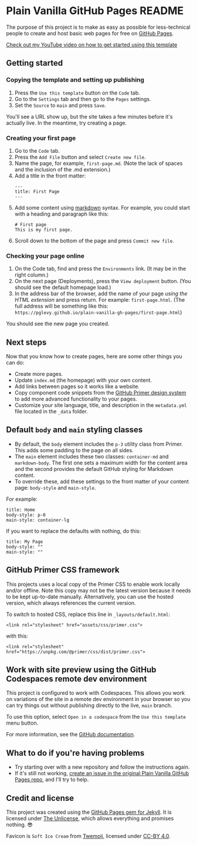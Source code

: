 # Plain Vanilla GitHub Pages README
The purpose of this project is to make as easy as possible for less-technical people to create and host basic web pages for free on [GitHub Pages](https://pages.github.com/).

[Check out my YouTube video on how to get started using this template](https://youtu.be/jlkHEmgQhGU)

## Getting started

### Copying the template and setting up publishing
1. Press the `Use this template` button on the `Code` tab.
1. Go to the `Settings` tab and then go to the `Pages` settings.
1. Set the `Source` to `main` and press `Save`.

You'll see a URL show up, but the site takes a few minutes before it's actually live. In the meantime, try creating a page.

### Creating your first page
1. Go to the `Code` tab.
1. Press the `Add File` button and select `Create new file`.
1. Name the page, for example, `first-page.md`. (Note the lack of spaces and the inclusion of the .md extension.)
1. Add a title in the front matter:
    ```
    ---
    title: First Page
    ---
    ```
1. Add some content using [markdown](https://guides.github.com/features/mastering-markdown/) syntax. For example, you could start with a heading and paragraph like this:
    ```
    # First page
    This is my first page.
    ```
5. Scroll down to the bottom of the page and press `Commit new file`.

### Checking your page online
1. On the Code tab, find and press the `Environments` link. (It may be in the right column.)
1. On the next page (Deployments), press the `View deployment` button. (You should see the default homepage load.)
1. In the address bar of the browser, add the name of your page _using the HTML extension_ and press return. For example: `first-page.html`. (The full address will be something like this: `https://pglevy.github.io/plain-vanilla-gh-pages/first-page.html`)

You should see the new page you created.

## Next steps
Now that you know how to create pages, here are some other things you can do:
- Create more pages.
- Update `index.md` (the homepage) with your own content.
- Add links between pages so it works like a website.
- Copy component code snippets from the [GitHub Primer design system](https://primer.style/css/components) to add more advanced functionality to your pages.
- Customize your site language, title, and description in the `metadata.yml` file located in the `_data` folder.

## Default `body` and `main` styling classes
- By default, the `body` element includes the `p-3` utility class from Primer. This adds some padding to the page on all sides.
- The `main` element includes these two classes: `container-md` and `markdown-body`. The first one sets a maximum width for the content area and the second provides the default GitHub styling for Markdown content.
- To override these, add these settings to the front matter of your content page: `body-style` and `main-style`.

For example:
```
title: Home
body-style: p-0
main-style: container-lg
```

If you want to replace the defaults with nothing, do this:
```
title: My Page
body-style: ""
main-style: ""
```

## GitHub Primer CSS framework
This projects uses a local copy of the Primer CSS to enable work locally and/or offline. Note this copy may not be the latest version because it needs to be kept up-to-date manually. Alternatively, you can use the hosted version, which always references the current version.

To switch to hosted CSS, replace this line in `_layouts/default.html`:
```
<link rel="stylesheet" href="assets/css/primer.css">
```

with this:
```
<link rel="stylesheet" href="https://unpkg.com/@primer/css/dist/primer.css">
```

## Work with site preview using the GitHub Codespaces remote dev environment
This project is configured to work with Codespaces. This allows you work on variations of the site in a remote dev environment in your browser so you can try things out without publishing directly to the live, `main` branch.

To use this option, select `Open in a codespace` from the `Use this template` menu button.

For more information, see the [GitHub documentation](https://docs.github.com/en/codespaces/developing-in-codespaces/creating-a-codespace-from-a-template#creating-a-codespace-from-a-template-repository).

## What to do if you're having problems
- Try starting over with a new repository and follow the instructions again.
- If it's still not working, [create an issue in the original Plain Vanilla GitHub Pages repo](https://github.com/lowcodelounge/plain-vanilla-gh-pages/issues), and I'll try to help.

## Credit and license
This project was created using the [GitHub Pages gem for Jekyll](https://github.com/github/pages-gem). It is licensed under [The Unlicense](https://github.com/pglevy/plain-vanilla-gh-pages/blob/main/LICENSE), which allows everything and promises nothing. 😎

Favicon is `Soft Ice Cream` from [Twemoji](https://twemoji.twitter.com/), licensed under [CC-BY 4.0](https://creativecommons.org/licenses/by/4.0/).
